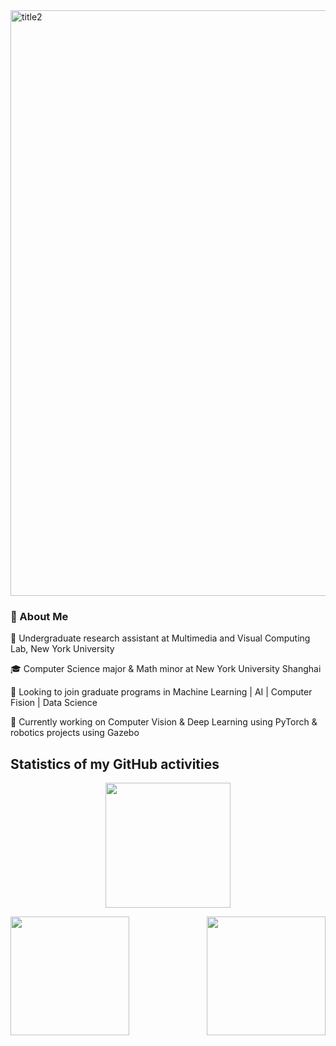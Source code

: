 <img width="937" alt="title2" src="https://user-images.githubusercontent.com/74582280/205226328-af37a0a9-028e-4be9-bd6a-6db820825afe.png">

### 👋 About Me

💼 Undergraduate research assistant at Multimedia and Visual Computing Lab, New York University

🎓 Computer Science major & Math minor at New York University Shanghai

🔭 Looking to join graduate programs in Machine Learning | AI | Computer Fision | Data Science

🌱 Currently working on Computer Vision & Deep Learning using PyTorch & robotics projects using Gazebo


## Statistics of my GitHub activities

<p align="center">
<img height="200" src="https://github-readme-streak-stats.herokuapp.com?user=SilvesterYu&theme=vue-dark&hide_border=true)](https://git.io/streak-stats" />
 </p>

<img align="left" height="190" src="https://github-readme-stats.vercel.app/api?username=SilvesterYu&hide_border=true&&theme=vue-dark">
<img align="right" height="190" src="https://github-readme-stats.vercel.app/api/top-langs/?username=SilvesterYu&layout=compact&hide_border=true&langs_count=8&theme=vue-dark" />



